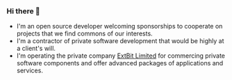 ### Hi there 👋

- I'm an open source developer welcoming sponsorships to cooperate on projects that we find commons of our interests.
- I'm a contractor of private software development that would be highly at a client's will.
- I'm operating the private company [ExtBit Limited](http://extbit.limited) for commercing private software components and offer advanced packages of applications and services.

<!--
**duzy/duzy** is a ✨ _special_ ✨ repository because its `README.md` (this file) appears on your GitHub profile.

Here are some ideas to get you started:

- 🔭 I’m currently working on ...
- 🌱 I’m currently learning ...
- 👯 I’m looking to collaborate on ...
- 🤔 I’m looking for help with ...
- 💬 Ask me about ...
- 📫 How to reach me: ...
- 😄 Pronouns: ...
- ⚡ Fun fact: ...
-->
